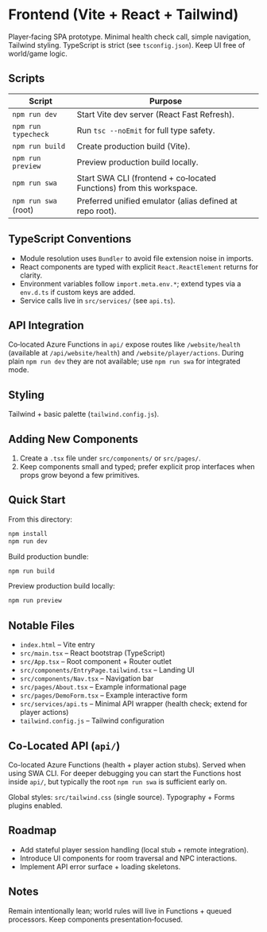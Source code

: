 # Frontend (Vite + React + Tailwind)

Player‑facing SPA prototype. Minimal health check call, simple navigation, Tailwind styling. TypeScript is strict (see `tsconfig.json`). Keep UI free of world/game logic.

## Scripts

| Script               | Purpose                                                              |
| -------------------- | -------------------------------------------------------------------- |
| `npm run dev`        | Start Vite dev server (React Fast Refresh).                          |
| `npm run typecheck`  | Run `tsc --noEmit` for full type safety.                             |
| `npm run build`      | Create production build (Vite).                                      |
| `npm run preview`    | Preview production build locally.                                    |
| `npm run swa`        | Start SWA CLI (frontend + co‑located Functions) from this workspace. |
| `npm run swa` (root) | Preferred unified emulator (alias defined at repo root).             |

## TypeScript Conventions

- Module resolution uses `Bundler` to avoid file extension noise in imports.
- React components are typed with explicit `React.ReactElement` returns for clarity.
- Environment variables follow `import.meta.env.*`; extend types via a `env.d.ts` if custom keys are added.
- Service calls live in `src/services/` (see `api.ts`).

## API Integration

Co‑located Azure Functions in `api/` expose routes like `/website/health` (available at `/api/website/health`) and `/website/player/actions`. During plain `npm run dev` they are not available; use `npm run swa` for integrated mode.

## Styling

Tailwind + basic palette (`tailwind.config.js`).

## Adding New Components

1. Create a `.tsx` file under `src/components/` or `src/pages/`.
2. Keep components small and typed; prefer explicit prop interfaces when props grow beyond a few primitives.

## Quick Start

From this directory:

```bash
npm install
npm run dev
```

Build production bundle:

```bash
npm run build
```

Preview production build locally:

```bash
npm run preview
```

## Notable Files

- `index.html` – Vite entry
- `src/main.tsx` – React bootstrap (TypeScript)
- `src/App.tsx` – Root component + Router outlet
- `src/components/EntryPage.tailwind.tsx` – Landing UI
- `src/components/Nav.tsx` – Navigation bar
- `src/pages/About.tsx` – Example informational page
- `src/pages/DemoForm.tsx` – Example interactive form
- `src/services/api.ts` – Minimal API wrapper (health check; extend for player actions)
- `tailwind.config.js` – Tailwind configuration

## Co-Located API (`api/`)

Co-located Azure Functions (health + player action stubs). Served when using SWA CLI. For deeper debugging you can start the Functions host inside `api/`, but typically the root `npm run swa` is sufficient early on.

Global styles: `src/tailwind.css` (single source). Typography + Forms plugins enabled.

## Roadmap

- Add stateful player session handling (local stub + remote integration).
- Introduce UI components for room traversal and NPC interactions.
- Implement API error surface + loading skeletons.

## Notes

Remain intentionally lean; world rules will live in Functions + queued processors. Keep components presentation‑focused.

